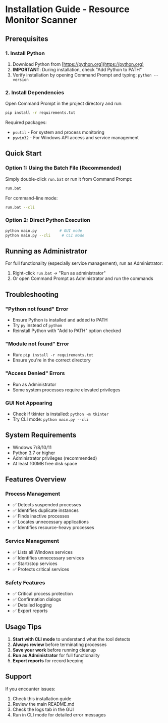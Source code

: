 # Installation Guide - Resource Monitor Scanner

## Prerequisites

### 1. Install Python
1. Download Python from [https://python.org](https://python.org)
2. **IMPORTANT**: During installation, check "Add Python to PATH"
3. Verify installation by opening Command Prompt and typing: `python --version`

### 2. Install Dependencies
Open Command Prompt in the project directory and run:
```bash
pip install -r requirements.txt
```

Required packages:
- `psutil` - For system and process monitoring
- `pywin32` - For Windows API access and service management

## Quick Start

### Option 1: Using the Batch File (Recommended)
Simply double-click `run.bat` or run it from Command Prompt:
```bash
run.bat
```

For command-line mode:
```bash
run.bat --cli
```

### Option 2: Direct Python Execution
```bash
python main.py          # GUI mode
python main.py --cli     # CLI mode
```

## Running as Administrator

For full functionality (especially service management), run as Administrator:

1. Right-click `run.bat` → "Run as administrator"
2. Or open Command Prompt as Administrator and run the commands

## Troubleshooting

### "Python not found" Error
- Ensure Python is installed and added to PATH
- Try `py` instead of `python`
- Reinstall Python with "Add to PATH" option checked

### "Module not found" Error
- Run: `pip install -r requirements.txt`
- Ensure you're in the correct directory

### "Access Denied" Errors
- Run as Administrator
- Some system processes require elevated privileges

### GUI Not Appearing
- Check if tkinter is installed: `python -m tkinter`
- Try CLI mode: `python main.py --cli`

## System Requirements

- Windows 7/8/10/11
- Python 3.7 or higher
- Administrator privileges (recommended)
- At least 100MB free disk space

## Features Overview

### Process Management
- ✅ Detects suspended processes
- ✅ Identifies duplicate instances
- ✅ Finds inactive processes
- ✅ Locates unnecessary applications
- ✅ Identifies resource-heavy processes

### Service Management
- ✅ Lists all Windows services
- ✅ Identifies unnecessary services
- ✅ Start/stop services
- ✅ Protects critical services

### Safety Features
- ✅ Critical process protection
- ✅ Confirmation dialogs
- ✅ Detailed logging
- ✅ Export reports

## Usage Tips

1. **Start with CLI mode** to understand what the tool detects
2. **Always review** before terminating processes
3. **Save your work** before running cleanup
4. **Run as Administrator** for full functionality
5. **Export reports** for record keeping

## Support

If you encounter issues:
1. Check this installation guide
2. Review the main README.md
3. Check the logs tab in the GUI
4. Run in CLI mode for detailed error messages 